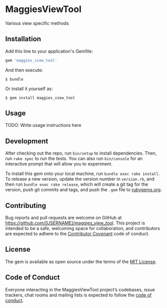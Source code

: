 # MaggiesViewTool

Various view specific methods

## Installation

Add this line to your application's Gemfile:

```ruby
gem 'maggies_view_tool'
```

And then execute:

    $ bundle

Or install it yourself as:

    $ gem install maggies_view_tool

## Usage

TODO: Write usage instructions here

## Development

After checking out the repo, run `bin/setup` to install dependencies. Then, run `rake spec` to run the tests. You can also run `bin/console` for an interactive prompt that will allow you to experiment.

To install this gem onto your local machine, run `bundle exec rake install`. To release a new version, update the version number in `version.rb`, and then run `bundle exec rake release`, which will create a git tag for the version, push git commits and tags, and push the `.gem` file to [rubygems.org](https://rubygems.org).

## Contributing

Bug reports and pull requests are welcome on GitHub at https://github.com/[USERNAME]/maggies_view_tool. This project is intended to be a safe, welcoming space for collaboration, and contributors are expected to adhere to the [Contributor Covenant](http://contributor-covenant.org) code of conduct.

## License

The gem is available as open source under the terms of the [MIT License](https://opensource.org/licenses/MIT).

## Code of Conduct

Everyone interacting in the MaggiesViewTool project’s codebases, issue trackers, chat rooms and mailing lists is expected to follow the [code of conduct](https://github.com/[USERNAME]/maggies_view_tool/blob/master/CODE_OF_CONDUCT.md).
